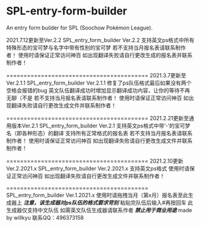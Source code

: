# SPL-entry-form-builder
An entry form builder for SPL (Soochow Pokémon League).

2021.7.12更新至Ver.2.2
SPL_entry_form_builder Ver.2.2
支持英文ps格式中所有特殊形态的宝可梦与名字中带有性别的宝可梦
若不支持当月报名表请联系制作者！
使用时请保证正常访问神百
如出现翻译失败请自行更改生成的报名表并联系制作者！

=========================================
2021.3.7更新至Ver.2.1.1
SPL_entry_form_builder Ver.2.1.1
修复了ps队伍格式最后如果没有两个空格会报错的bug
英文队伍翻译成功时增加显示翻译成功内容，让你的等待不再无聊（不是
若不支持当月报名表请联系制作者！
使用时请保证正常访问神百
如出现翻译失败请自行更改生成文件并联系制作者！

=========================================
2021.2.21更新至通用版本Ver.2.1
SPL_entry_form_builder Ver.2.1
支持英文ps格式中带‘-’的宝可梦名（即各种形态）的翻译
支持所有正常格式的报名表
若不支持当月报名表请联系制作者！
使用时请保证正常访问神百
如出现翻译失败请自行更改生成文件并联系制作者！

=========================================
2021.2.10更新Ver.2.2021.x
SPL_entry_form_builder Ver.2.2021.x
支持英文ps格式
使用时请保证正常访问神百
如出现翻译失败请自行更改生成文件并联系制作者！

=========================================
SPL_entry_form_builder Ver.1.2021.x
使用时请拖拽当月（第x月）报名表至此生成器上
***注意，该生成器对ps队伍的格式要求苛刻***
粘贴完队伍后输入#再按回车
此生成器仅支持中文队伍
如需英文队伍生成器请联系作者
***禁止用于商业用途***
made by willkyu
联系QQ：496373158
